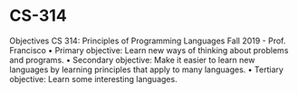 # CS-314

Objectives
CS 314: Principles of Programming Languages Fall 2019 - Prof. Francisco
• Primary objective: Learn new ways of thinking about problems and programs.
• Secondary objective: Make it easier to learn new languages by learning principles that apply to
many languages.
• Tertiary objective: Learn some interesting languages.
